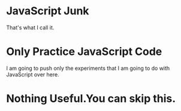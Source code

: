 # JavaScript Junk
That's what I call it.

# Only Practice JavaScript Code
I am going to push only the experiments that I am going to do with JavaScript over here. 

# Nothing Useful.You can skip this.
